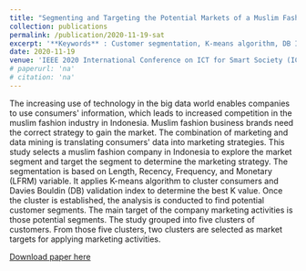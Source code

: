 ```yaml
---
title: "Segmenting and Targeting the Potential Markets of a Muslim Fashion Company"
collection: publications
permalink: /publication/2020-11-19-sat
excerpt: '**Keywords** : Customer segmentation, K-means algorithm, DB Index, targeting market, LRFM Model'
date: 2020-11-19
venue: 'IEEE 2020 International Conference on ICT for Smart Society (ICISS)'
# paperurl: 'na'
# citation: 'na'
---
```

The increasing use of technology in the big data world enables companies to use consumers' information, which leads to increased competition in the muslim fashion industry in Indonesia. Muslim fashion business brands need the correct strategy to gain the market. The combination of marketing and data mining is translating consumers' data into marketing strategies. This study selects a muslim fashion company in Indonesia to explore the market segment and target the segment to determine the marketing strategy. The segmentation is based on Length, Recency, Frequency, and Monetary (LFRM) variable. It applies K-means algorithm to cluster consumers and Davies Bouldin (DB) validation index to determine the best K value. Once the cluster is established, the analysis is conducted to find potential customer segments. The main target of the company marketing activities is those potential segments. The study grouped into five clusters of customers. From those five clusters, two clusters are selected as market targets for applying marketing activities.

[Download paper here](https://ieeexplore.ieee.org/abstract/document/9307604/)